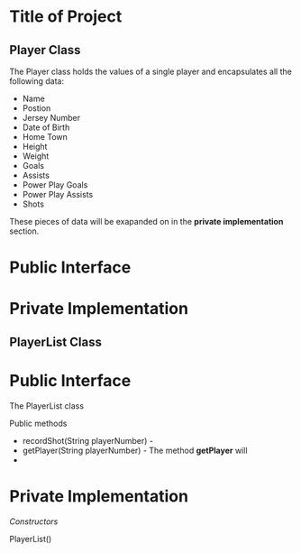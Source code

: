 # Title of Project



## Player Class

The Player class holds the values of a single player and encapsulates all the following data:
* Name
* Postion
* Jersey Number
* Date of Birth
* Home Town
* Height
* Weight
* Goals
* Assists
* Power Play Goals
* Power Play Assists
* Shots

These pieces of data will be exapanded on in the **private implementation** section.

# Public Interface

# Private Implementation




## PlayerList Class

# Public Interface

The PlayerList class  

Public methods
* recordShot(String playerNumber) - 
* getPlayer(String playerNumber) - The method **getPlayer** will
* 

# Private Implementation

_Constructors_

PlayerList()




